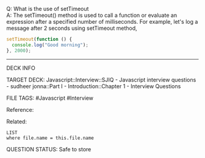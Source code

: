 Q: What is the use of setTimeout  
A: The setTimeout() method is used to call a function or evaluate an expression after a specified number of milliseconds. For example, let's log a message after 2 seconds using setTimeout method,
```javascript
setTimeout(function () {
  console.log("Good morning");
}, 2000);
```
<!--ID: 1693596723319-->

---

DECK INFO

TARGET DECK: Javascript::Interview::SJIQ - Javascript interview questions - sudheer jonna::Part I - Introduction::Chapter 1 - Interview Questions

FILE TAGS: #Javascript #Interview

Reference:

Related:

```dataview
LIST
where file.name = this.file.name
```

QUESTION STATUS: Safe to store